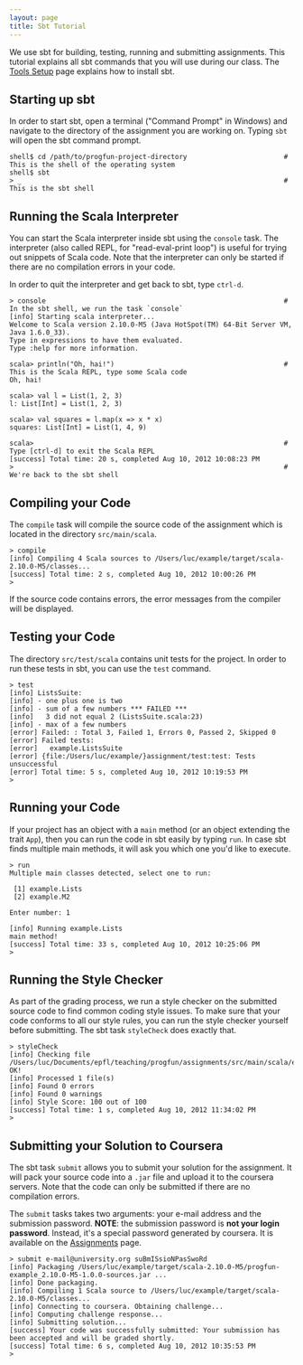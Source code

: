 ```yaml
---
layout: page
title: Sbt Tutorial
---
```


We use sbt for building, testing, running and submitting assignments. This tutorial explains all sbt commands that you will use during our class. The [Tools Setup](view?page=ToolsSetup) page explains how to install sbt.

## Starting up sbt

In order to start sbt, open a terminal ("Command Prompt" in Windows) and navigate to the directory of the assignment you are working on. Typing `sbt` will open the sbt command prompt.

    shell$ cd /path/to/progfun-project-directory                        # This is the shell of the operating system
    shell$ sbt
    > _                                                                 # This is the sbt shell


## Running the Scala Interpreter

You can start the Scala interpreter inside sbt using the `console` task. The interpreter (also called REPL, for "read-eval-print loop") is useful for trying out snippets of Scala code. Note that the interpreter can only be started if there are no compilation errors in your code.

In order to quit the interpreter and get back to sbt, type `ctrl-d`.

    > console                                                           # In the sbt shell, we run the task `console`
    [info] Starting scala interpreter...
    Welcome to Scala version 2.10.0-M5 (Java HotSpot(TM) 64-Bit Server VM, Java 1.6.0_33).
    Type in expressions to have them evaluated.
    Type :help for more information.
    
    scala> println("Oh, hai!")                                          # This is the Scala REPL, type some Scala code
    Oh, hai!
    
    scala> val l = List(1, 2, 3)
    l: List[Int] = List(1, 2, 3)
    
    scala> val squares = l.map(x => x * x)
    squares: List[Int] = List(1, 4, 9)
    
    scala>                                                              # Type [ctrl-d] to exit the Scala REPL
    [success] Total time: 20 s, completed Aug 10, 2012 10:08:23 PM
    >                                                                   # We're back to the sbt shell


## Compiling your Code

The `compile` task will compile the source code of the assignment which is located in the directory `src/main/scala`.

    > compile
    [info] Compiling 4 Scala sources to /Users/luc/example/target/scala-2.10.0-M5/classes...
    [success] Total time: 2 s, completed Aug 10, 2012 10:00:26 PM
    > 

If the source code contains errors, the error messages from the compiler will be displayed.


## Testing your Code

The directory `src/test/scala` contains unit tests for the project. In order to run these tests in sbt, you can use the `test` command.



    > test
    [info] ListsSuite:
    [info] - one plus one is two
    [info] - sum of a few numbers *** FAILED ***
    [info]   3 did not equal 2 (ListsSuite.scala:23)
    [info] - max of a few numbers
    [error] Failed: : Total 3, Failed 1, Errors 0, Passed 2, Skipped 0
    [error] Failed tests:
    [error]   example.ListsSuite
    [error] {file:/Users/luc/example/}assignment/test:test: Tests unsuccessful
    [error] Total time: 5 s, completed Aug 10, 2012 10:19:53 PM
    > 


## Running your Code

If your project has an object with a `main` method (or an object extending the trait `App`), then you can run the code in sbt easily by typing `run`. In case sbt finds multiple main methods, it will ask you which one you'd like to execute.

    > run
    Multiple main classes detected, select one to run:
    
     [1] example.Lists
     [2] example.M2
    
    Enter number: 1
    
    [info] Running example.Lists 
    main method!
    [success] Total time: 33 s, completed Aug 10, 2012 10:25:06 PM
    >


## Running the Style Checker

As part of the grading process, we run a style checker on the submitted source code to find common coding style issues. To make sure that your code conforms to all our style rules, you can run the style checker yourself before submitting. The sbt task `styleCheck` does exactly that.

    > styleCheck
    [info] Checking file /Users/luc/Documents/epfl/teaching/progfun/assignments/src/main/scala/example/Lists.scala... OK!
    [info] Processed 1 file(s)
    [info] Found 0 errors
    [info] Found 0 warnings
    [info] Style Score: 100 out of 100
    [success] Total time: 1 s, completed Aug 10, 2012 11:34:02 PM
    > 



## Submitting your Solution to Coursera

The sbt task `submit` allows you to submit your solution for the assignment. It will pack your source code into a `.jar` file and upload it to the coursera servers. Note that the code can only be submitted if there are no compilation errors.

The `submit` tasks takes two arguments: your e-mail address and the submission password. **NOTE**: the submission password is **not your login password**. Instead, it's a special password generated by coursera. It is available on the [Assignments](../assignment/index) page.

    > submit e-mail@university.org suBmISsioNPasSwoRd
    [info] Packaging /Users/luc/example/target/scala-2.10.0-M5/progfun-example_2.10.0-M5-1.0.0-sources.jar ...
    [info] Done packaging.
    [info] Compiling 1 Scala source to /Users/luc/example/target/scala-2.10.0-M5/classes...
    [info] Connecting to coursera. Obtaining challenge...
    [info] Computing challenge response...
    [info] Submitting solution...
    [success] Your code was successfully submitted: Your submission has been accepted and will be graded shortly.
    [success] Total time: 6 s, completed Aug 10, 2012 10:35:53 PM
    > 




